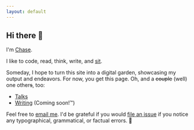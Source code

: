 ```yaml
---
layout: default
---
```


## Hi there 👋

I'm [Chase](https://github.com/clmay).

I like to code, read, think, write, and
[sit](https://en.wikipedia.org/wiki/Shikantaza).

Someday, I hope to turn this site into a digital garden, showcasing my output and endeavors. For now, you get this page.
Oh, and a ~~couple~~ (well) one other~~s~~, too:

- [Talks](https://clm.dev/talks/)
- [Writing](https://clm.dev/writing/) (Coming soon!™)

Feel free to [email me](mailto:hello@clm.dev). I'd be grateful if you would
[file an issue](https://github.com/clmay/clmay.github.io/issues/new) if you
notice any typographical, grammatical, or factual errors. 🙏
